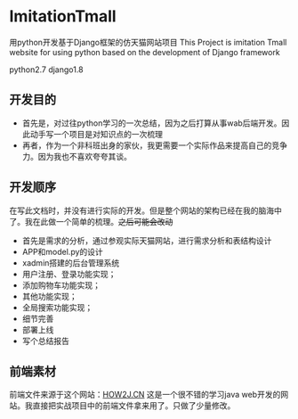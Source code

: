 # ImitationTmall
用python开发基于Django框架的仿天猫网站项目
This Project is imitation Tmall website for using python based on the development of Django framework

python2.7
django1.8

## 开发目的
+ 首先是，对过往python学习的一次总结，因为之后打算从事wab后端开发。因此动手写一个项目是对知识点的一次梳理
+ 再者，作为一个非科班出身的家伙，我更需要一个实际作品来提高自己的竞争力。因为我也不喜欢夸夸其谈。

## 开发顺序
在写此文档时，并没有进行实际的开发。但是整个网站的架构已经在我的脑海中了。我在此做一个简单的梳理。<del>之后可能会改动</del>
+ 首先是需求的分析，通过参观实际天猫网站，进行需求分析和表结构设计
+ APP和model.py的设计
+ xadmin搭建的后台管理系统
+ 用户注册、登录功能实现；
+ 添加购物车功能实现；
+ 其他功能实现；
+ 全局搜索功能实现；
+ 细节完善
+ 部署上线
+ 写个总结报告

## 前端素材
前端文件来源于这个网站：[HOW2J.CN](http://how2j.cn/)
这是一个很不错的学习java web开发的网站。我直接把实战项目中的前端文件拿来用了。只做了少量修改。
